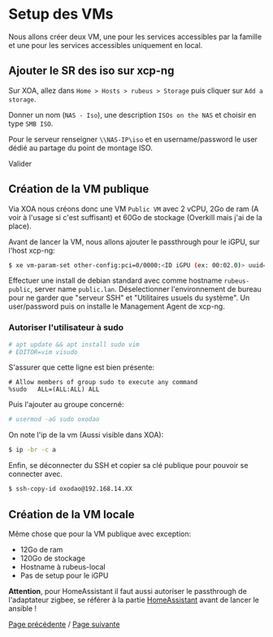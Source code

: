 # Setup des VMs

Nous allons créer deux VM, une pour les services accessibles par la famille et une pour les services accessibles uniquement en local.

## Ajouter le SR des iso sur xcp-ng

Sur XOA, allez dans `Home > Hosts > rubeus > Storage` puis cliquer sur `Add a storage`.

Donner un nom (`NAS - Iso`), une description `ISOs on the NAS` et choisir en type `SMB ISO`.

Pour le serveur renseigner `\\NAS-IP\iso` et en username/password le user dédié au partage du point de montage ISO.

Valider

## Création de la VM publique

Via XOA nous créons donc une VM `Public VM` avec 2 vCPU, 2Go de ram (A voir à l'usage si c'est suffisant) et 60Go de stockage (Overkill mais j'ai de la place).

Avant de lancer la VM, nous allons ajouter le passthrough pour le iGPU, sur l'host xcp-ng:
```sh
$ xe vm-param-set other-config:pci=0/0000:<ID iGPU (ex: 00:02.0)> uuid=<ID DE LA VM>
```

Effectuer une install de debian standard avec comme hostname `rubeus-public`, server name `public.lan`. Déselectionner l'environnement de bureau pour ne garder que "serveur SSH" et "Utilitaires usuels du système". Un user/password puis on installe le Management Agent de xcp-ng.

### Autoriser l'utilisateur à sudo
```sh
# apt update && apt install sudo vim
# EDITOR=vim visudo
```

S'assurer que cette ligne est bien présente:
```
# Allow members of group sudo to execute any command
%sudo   ALL=(ALL:ALL) ALL
```

Puis l'ajouter au groupe concerné:
```sh
# usermod -aG sudo oxodao
```

On note l'ip de la vm (Aussi visible dans XOA):
```sh
$ ip -br -c a
```

Enfin, se déconnecter du SSH et copier sa clé publique pour pouvoir se connecter avec.
```sh
$ ssh-copy-id oxodao@192.168.14.XX
```

## Création de la VM locale

Même chose que pour la VM publique avec exception:
- 12Go de ram
- 120Go de stockage
- Hostname à rubeus-local
- Pas de setup pour le iGPU

**Attention**, pour HomeAssistant il faut aussi autoriser le passthrough de l'adaptateur zigbee, se référer à la partie [HomeAssistant](setup_ha.md) avant de lancer le ansible !

[Page précédente](setup_xcp.md) / [Page suivante](setup_common.md)